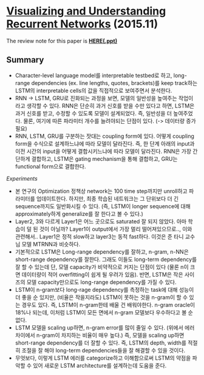 # [Visualizing and Understanding Recurrent Networks](https://arxiv.org/pdf/1506.02078.pdf) (2015.11)

The review note for this paper is [**HERE(.ppt)**]()

## Summary
* Character-level language model를 interpretable testbed로 하고, long-range dependencies (ex. line lengths, quotes, brackets)를 keep track하는 LSTM의 interpretable cells의 값을 직접적으로 보여주면서 분석한다.
* RNN -> LSTM, GRU로 진화되는 과정을 보면, 모델의 일반성을 높여주는 작업이라고 생각할 수 있다. RNN은 단순히 과거 신호를 받을 수만 있다고 하면, LSTM은 과거 신호를 받고, 수정할 수 있도록 모델이 설계되었다. 즉, 일반성을 더 높여주었다. 물론, 여기에 따른 파라미터 개수를 늘려야되는 단점이 있다. (-> 데이터량 증가 필요)
* RNN, LSTM, GRU를 구분하는 잣대는 coupling form에 있다. 어떻게 coupling form을 수식으로 설계하느냐에 따라 모델이 달라진다. 즉, 한 단계 아래의 input과 이전 시간의 input을 어떻게 결합시키느냐에 따라 모델이 달라진다. RNN은 가장 간단하게 결합하고, LSTM은 gating mechanism을 통해 결합하고, GRU는 functional form으로 결합한다.

_Experiments_
* 본 연구의 Optimization 정책상 network는 100 time step까지만 unroll하고 파라미터를 업데이트한다. 하지만, 최종 학습된 네트워크는 그 단위보다 더 긴 sequence까지도 일반화시킬 수 있다. (즉, LSTM이 longer sequence에 대해 approximately하게 generalize를 잘 한다고 볼 수 있다.)
* Layer2, 3와 다르게 Layer1은 어느 곳으로도 saturated 잘 되지 않았다. 아마 학습이 덜 된 것이 아닐까? Layer1이 output에서 가장 멀리 떨어져있으므로.., 이와 관련해서.. Layer1은 정적 slow하고 layer3는 동적 fast하다. 이것은 준 타니 교수님 모델 MTRNN과 비슷하다.  
* 기본적으로 LSTM은 Long-range dependency를 잘하고, n-gram, n-NN은 short-range dependency를 잘한다. 그래도 이들도 long-term dependency를 잘 할 수 있는데 단, 모델 capacity가 비약적으로 커지는 단점이 있다 (물론 n이 크면 데이터량이 적어 overfitting이 쉽게 될 우려가 있음). 반면, LSTM은 작은 사이즈의 모델 capacity만으로도 long-range dependency를 가질 수 있다. 
* LSTM이 n-gram보다 long-rage dependency를 측정하는 task에 대해 성능이 더 좋을 순 있지만, (비율은 작을지라도) LSTM이 못하는 것을 n-gram이 할 수 있는 경우도 있다. 즉, LSTM이 n-gram한테 배울 건 배워야한다. n-gram oracle이 18%나 되는데, 이처럼 LSTM이 모든 면에서 n-gram 모델보다 우수하다고 볼 순 없다.
* LSTM 모델을 scaling up하면, n-gram error를 많이 줄일 수 있다. (위에서 에러 차이에서 n-gram이 차지하는 비율이 매우 높다.) 즉, 모델을 scaling up하면 short-range dependency를 더 잘할 수 있다. 즉, LSTM의 depth, width를 적절히 조절을 잘 해야 long-term dependencies들을 잘 해결할 수 있을 것이다.
* 무엇보다, 이렇게 LSTM 에러를 categorize하고 이해함으로써 LSTM의 약점을 파악할 수 있어 새로운 LSTM architecture를 설계하는데 도움을 준다.

